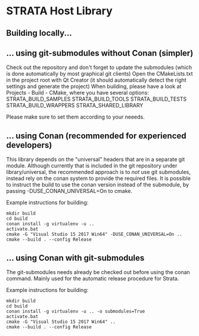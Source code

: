 # STRATA Host Library

Building locally...
-------------------

... using git-submodules without Conan (simpler)
------------------------------------------------

Check out the repository and don't forget to update the submodules (which is done automatically by most graphical git clients)
Open the CMakeLists.txt in the project root with Qt Creator (it should automatically detect the right settings and generate the project)
When building, please have a look at Projects - Build - CMake, where you have several options:
    STRATA_BUILD_SAMPLES
    STRATA_BUILD_TOOLS
    STRATA_BUILD_TESTS
    STRATA_BUILD_WRAPPERS
    STRATA_SHARED_LIBRARY

Please make sure to set them according to your neeeds.



... using Conan (recommended for experienced developers)
--------------------------------------------------------

This library depends on the "universal" headers that are in a separate git module.
Although currently that is included in the git repository under library/universal,
the recommended approach is to *not* use git submodules, instead rely on the conan system to provide the required files.
It is possible to instruct the build to use the conan version instead of the submodule, by passing
-DUSE_CONAN_UNIVERSAL=On to cmake.

Example instructions for building:

    mkdir build
    cd build
    conan install -g virtualenv -u ..
    activate.bat
    cmake -G "Visual Studio 15 2017 Win64" -DUSE_CONAN_UNIVERSAL=On ..
    cmake --build . --config Release



... using Conan with git-submodules
--------------------------------------------------------

The git-submodules needs already be checked out before using the conan command. Mainly used for the automatic release procedure for Strata.

Example instructions for building:

    mkdir build
    cd build
    conan install -g virtualenv -u .. -o submodules=True
    activate.bat
    cmake -G "Visual Studio 15 2017 Win64" ..
    cmake --build . --config Release
